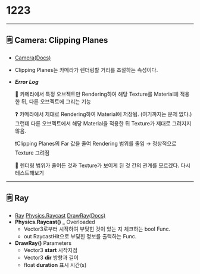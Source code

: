 # 1223

---

## 🗒️ Camera: Clipping Planes

- [Camera(Docs)](https://docs.unity3d.com/kr/530/Manual/class-Camera.html)
- Clipping Planes는 카메라가 렌더링할 거리를 조절하는 속성이다.
- ***Error Log***
    
    💠 카메라에서 특정 오브젝트만 Rendering하여 해당 Texture를 Material에 적용한 뒤, 다른 오브젝트에 그리는 기능
    
    ❓ 카메라에서 제대로 Rendering하여 Material에 저장됨. (여기까지는 문제 없다.) 그런데 다른 오브젝트에서 해당 Material을 적용한 뒤 Texture가 제대로 그려지지 않음.
    
    ❗Clipping Planes의 Far 값을 줄여 Rendering 범위를 줄임 → 정상적으로 Texture 그려짐
    
    🤔 렌더링 범위가 줄어든 것과 Texture가 보이게 된 것 간의 관계를 모르겠다. 다시 테스트해보기
    

---

## 🗒️ Ray

- [Ray](https://docs.unity3d.com/ScriptReference/Ray.html)  [Physics.Raycast](https://docs.unity3d.com/ScriptReference/Physics.Raycast.html)  [DrawRay(Docs)](https://docs.unity3d.com/kr/530/ScriptReference/Debug.DrawRay.html)
- **Physics.Raycast()** _ Overloaded
    - Vector3로부터 시작하여 부딪힌 것이 있는 지 체크하는 bool Func.
    - out RaycastHit으로 부딪힌 정보를 출력하는 Func.
- **DrawRay()** Parameters
    - Vector3 **start**  시작지점
    - Vector3 **dir** 방향과 길이
    - float **duration** 표시 시간(s)